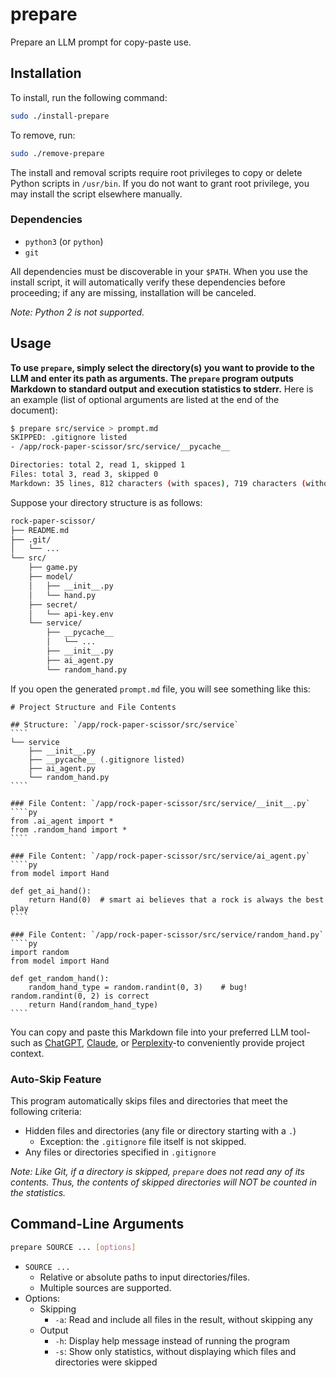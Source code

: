# prepare
Prepare an LLM prompt for copy-paste use.

## Installation

To install, run the following command:
```bash
sudo ./install-prepare
```

To remove, run:
```bash
sudo ./remove-prepare
```

The install and removal scripts require root privileges to copy or delete Python scripts in `/usr/bin`. If you do not want to grant root privilege, you may install the script elsewhere manually.

### Dependencies

- `python3` (or `python`)
- `git`

All dependencies must be discoverable in your `$PATH`. When you use the install script, it will automatically verify these dependencies before proceeding; if any are missing, installation will be canceled.

*Note: Python 2 is not supported.*

## Usage

**To use `prepare`, simply select the directory(s) you want to provide to the LLM and enter its path as arguments. The `prepare` program outputs Markdown to standard output and execution statistics to stderr.** Here is an example (list of optional arguments are listed at the end of the document):

```bash
$ prepare src/service > prompt.md
SKIPPED: .gitignore listed
- /app/rock-paper-scissor/src/service/__pycache__

Directories: total 2, read 1, skipped 1
Files: total 3, read 3, skipped 0
Markdown: 35 lines, 812 characters (with spaces), 719 characters (without spaces)
```

Suppose your directory structure is as follows:

```bash
rock-paper-scissor/
├── README.md
├── .git/
│   └── ...
└── src/
    ├── game.py
    ├── model/
    │   ├── __init__.py
    │   └── hand.py
    ├── secret/
    │   └── api-key.env
    └── service/
        ├── __pycache__
        │   └── ...
        ├── __init__.py
        ├── ai_agent.py
        └── random_hand.py
```

If you open the generated `prompt.md` file, you will see something like this:

`````
# Project Structure and File Contents

## Structure: `/app/rock-paper-scissor/src/service`
````
└── service
    ├── __init__.py
    ├── __pycache__ (.gitignore listed)
    ├── ai_agent.py
    └── random_hand.py
````

### File Content: `/app/rock-paper-scissor/src/service/__init__.py`
````py
from .ai_agent import *
from .random_hand import *
````

### File Content: `/app/rock-paper-scissor/src/service/ai_agent.py`
````py
from model import Hand

def get_ai_hand():
    return Hand(0)  # smart ai believes that a rock is always the best play
````

### File Content: `/app/rock-paper-scissor/src/service/random_hand.py`
````py
import random
from model import Hand

def get_random_hand():
    random_hand_type = random.randint(0, 3)    # bug! random.randint(0, 2) is correct
    return Hand(random_hand_type)
````
`````

You can copy and paste this Markdown file into your preferred LLM tool-such as [ChatGPT](https://chatgpt.com/), [Claude](https://claude.ai/), or [Perplexity](https://www.perplexity.ai/)-to conveniently provide project context.

### Auto-Skip Feature

This program automatically skips files and directories that meet the following criteria:

* Hidden files and directories (any file or directory starting with a `.`)
  * Exception: the `.gitignore` file itself is not skipped.
* Any files or directories specified in `.gitignore`

*Note: Like Git, if a directory is skipped, `prepare` does not read any of its contents. Thus, the contents of skipped directories will NOT be counted in the statistics.*

## Command-Line Arguments

```bash
prepare SOURCE ... [options]
```

* `SOURCE ...`
    * Relative or absolute paths to input directories/files.
    * Multiple sources are supported.
* Options:
    * Skipping
      * `-a`: Read and include all files in the result, without skipping any
    * Output
      * `-h`: Display help message instead of running the program
      * `-s`: Show only statistics, without displaying which files and directories were skipped